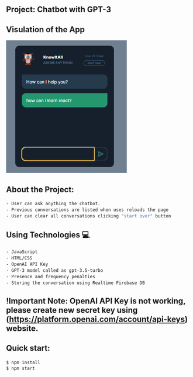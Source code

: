 ## Project: Chatbot with GPT-3

## Visulation of the App

![image](./chatbot.png)

## About the Project:
```bash
- User can ask anything the chatbot.
- Previous conversations are listed when uses reloads the page
- User can clear all conversations clicking "start over" button
```

## Using Technologies 💻
```bash
- JavaScript
- HTML/CSS
- OpenAI API Key
- GPT-3 model called as gpt-3.5-turbo
- Presence and frequency penalties
- Storing the conversation using Realtime Firebase DB
```

## !Important Note: OpenAI API Key is not working, please create new secret key using (https://platform.openai.com/account/api-keys) website.

## Quick start:

```
$ npm install
$ npm start
````

